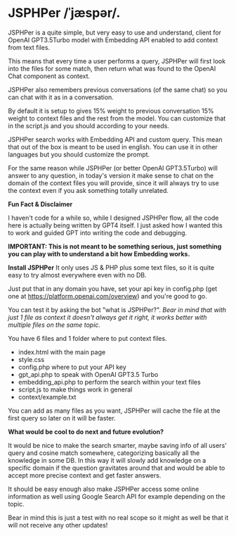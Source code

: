 # JSPHPer /ˈjæspər/.
JSPHPer is a quite simple, but very easy to use and understand, client for OpenAI GPT3.5Turbo model with Embedding API enabled to add context from text files. 

This means that every time a user performs a query, JSPHPer will first look into the files for some match, then return what was found to the OpenAI Chat component as context.

JSPHPer also remembers previous conversations (of the same chat) so you can chat with it as in a conversation.

By default it is setup to gives 15% weight to previous conversation 15% weight to context files and the rest from the model. You can customize that in the script.js and you should according to your needs.

JSPHPer search works with Embedding API and custom query. This mean that out of the box is meant to be used in english. 
You can use it in other languages but you should customize the prompt.

For the same reason while JSPHPer (or better OpenAI GPT3.5Turbo) will answer to any question, in today's version it make sense to chat on the domain of the context files you will provide, since it will always try to use the context even if you ask something totally unrelated.

**Fun Fact & Disclaimer**

I haven't code for a while so, while I designed JSPHPer flow, all the code here is actually being written by GPT4 itself. 
I just asked how I wanted this to work and guided GPT into writing the code and debugging.

**IMPORTANT: This is not meant to be something serious, just something you can play with to understand a bit how Embedding works.**


**Install JSPHPer**
It only uses JS &amp; PHP plus some text files, so it is quite easy to try almost everywhere even with no DB.

Just put that in any domain you have, set your api key in config.php (get one at https://platform.openai.com/overview) and you're good to go.

You can test it by asking the bot "what is JSPHPer?". 
_Bear in mind that with just 1 file as context it doesn't always get it right, it works better with multiple files on the same topic._

You have 6 files and 1 folder where to put context files.

- index.html with the main page
- style.css 
- config.php where to put your API key
- gpt_api.php to speak with OpenAI GPT3.5 Turbo
- embedding_api.php to perform the search within your text files
- script.js to make things work in general
- context/example.txt

You can add as many files as you want, JSPHPer will cache the file at the first query so later on it will be faster.

**What would be cool to do next and future evolution?**

It would be nice to make the search smarter, maybe saving info of all users' query and cosine match somewhere, categorizing basically all the knowledge in some DB. In this way it will slowly add knowledge on a specific domain if the question gravitates around that and would be able to accept more precise context and get faster answers.

It should be easy enough also make JSPHPer access some online information as well using Google Search API for example depending on the topic.

Bear in mind this is just a test with no real scope so it might as well be that it will not receive any other updates!
